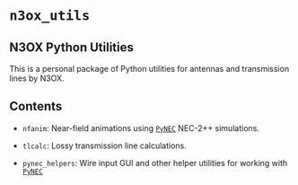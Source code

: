 # `n3ox_utils` 

## N3OX Python Utilities

This is a personal package of Python utilities for antennas and transmission lines by N3OX.

## Contents
 * `nfanim`: Near-field animations using 
 [`PyNEC`](https://github.com/tmolteno/python-necpp/tree/master/PyNEC) NEC-2++ simulations.
 
 * `tlcalc`: Lossy transmission line calculations.

 * `pynec_helpers`: Wire input GUI and other helper utilities for working with [`PyNEC`](https://github.com/tmolteno/python-necpp/tree/master/PyNEC)